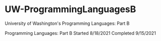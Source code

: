 # UW-ProgrammingLanguagesB

University of Washington's Programming Languages: Part B

Programming Languages: Part B Started 8/18/2021 Completed 9/15/2021
